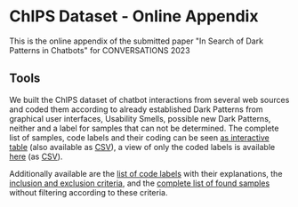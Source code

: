 # ChIPS Dataset - Online Appendix

This is the online appendix of the submitted paper "In Search of Dark Patterns in Chatbots" for CONVERSATIONS 2023



## Tools

We built the ChIPS dataset of chatbot interactions from several web sources and coded them according to already established Dark Patterns from graphical user interfaces, Usability Smells, possible new Dark Patterns, neither and a label for samples that can not be determined. The complete list of samples, code labels and their coding can be seen [as interactive table][tablecomplete] (also available as [CSV][tablecompletecsv]), a view of only the coded labels is available [here][tablerelevant] (as [CSV][tablerelevantcsv]).

Additionally available are the [list of code labels][codelabels] with their explanations, the [inclusion and exclusion criteria][inclusionexclusion], and the [complete list of found samples][completesample] without filtering according to these criteria.


[tablecompletecsv]: https://github.com/vertr/ChIPS-dataset/blob/main/ChIPS-coding-table.csv
[tablecomplete]: https://vsr.informatik.tu-chemnitz.de/projects/2023/ChIPS/coding-table-complete.html
[tablerelevantcsv]: https://github.com/vertr/ChIPS-dataset/blob/main/ChIPS-relevant-labels.csv
[tablerelevant]: https://vsr.informatik.tu-chemnitz.de/projects/2023/ChIPS/coding-table-relevant.html
[codelabels]: https://github.com/vertr/ChIPS-dataset/blob/main/list-codeLabels.md
[inclusionexclusion]: https://github.com/vertr/ChIPS-dataset/blob/main/ChIPS-InclusionExclusion.md
[completesample]: https://github.com/vertr/ChIPS-dataset/blob/main/complete-sample-list.csv

